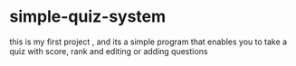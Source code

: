 # simple-quiz-system
this is my first project , and its a simple program that enables you to take a quiz with score, rank and editing or adding questions
